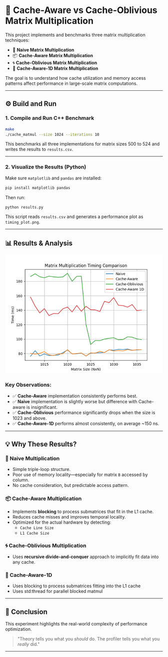 # 🔢 Cache-Aware vs Cache-Oblivious Matrix Multiplication

This project implements and benchmarks three matrix multiplication techniques:

- 🧠 **Naive Matrix Multiplication**
- 📦 **Cache-Aware Matrix Multiplication**
- 🌀 **Cache-Oblivious Matrix Multiplication**
- 🧵 **Cache-Aware-1D Matrix Multiplication** 

The goal is to understand how cache utilization and memory access patterns affect performance in large-scale matrix computations.

---

## ⚙️ Build and Run

### 1. **Compile and Run C++ Benchmark**

```bash
make
./cache_matmul --size 1024 --iterations 10       
```

This benchmarks all three implementations for matrix sizes 500 to 524 and writes the results to `results.csv`.

---

### 2. **Visualize the Results (Python)**

Make sure `matplotlib` and `pandas` are installed:

```bash
pip install matplotlib pandas
```

Then run:

```bash
python results.py
```

This script reads `results.csv` and generates a performance plot as `timing_plot.png`.

---

## 📊 Results & Analysis

![Timing Plot](src/timing_plot.png)

### Key Observations:

- ✅ **Cache-Aware** implementation consistently performs best.
- ✅ **Naive** implementation is slightly worse but difference with Cache-aware is insignificant.
- ✅ **Cache-Oblivious** performance significantly drops when the size is 1023 and above.
- ✅ **Cache-Aware-1D** performs almost consistently, on average ~150 ns.

---

## 💡 Why These Results?

### 🧠 Naive Multiplication
- Simple triple-loop structure.
- Poor use of memory locality—especially for matrix `B` accessed by column.
- No cache consideration, but predictable access pattern.

### 📦 Cache-Aware Multiplication
- Implements **blocking** to process submatrices that fit in the L1 cache.
- Reduces cache misses and improves temporal locality.
- Optimized for the actual hardware by detecting:
  - `Cache Line Size`
  - `L1 Cache Size`

### 🌀 Cache-Oblivious Multiplication
- Uses **recursive divide-and-conquer** approach to implicitly fit data into any cache.

### 🧵 Cache-Aware-1D 
- Uses blocking to process submatrices fitting into the L1 cache
- Uses std:thread for parallel blocked matmul  
---

## 🧪 Conclusion

This experiment highlights the real-world complexity of performance optimization. 

> "Theory tells you what you *should* do. The profiler tells you what you *really* did."

---
